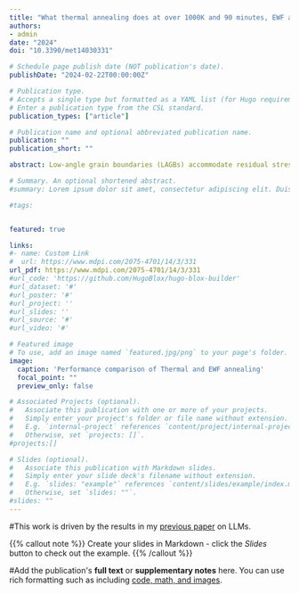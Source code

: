 ```yaml
---
title: "What thermal annealing does at over 1000K and 90 minutes, EWF annealing can do the same at <400K and 1 minute"
authors:
- admin
date: "2024"
doi: "10.3390/met14030331"

# Schedule page publish date (NOT publication's date).
publishDate: "2024-02-22T00:00:00Z"

# Publication type.
# Accepts a single type but formatted as a YAML list (for Hugo requirements).
# Enter a publication type from the CSL standard.
publication_types: ["article"]

# Publication name and optional abbreviated publication name.
publication: ""
publication_short: ""

abstract: Low-angle grain boundaries (LAGBs) accommodate residual stress through the rearrangement and accumulation of dislocations during cold rolling. This study presents an electron wind force-based annealing approach to recover cold-rolling induced residual stress in FeCrAl alloy below 100 °C in 1 min. This is significantly lower than conventional thermal annealing, which typically requires temperatures around 750 °C for about 1.5 h. A key feature of our approach is the athermal electron wind force effect, which promotes dislocation movement and stress relief at significantly lower temperatures. The electron backscattered diffraction (EBSD) analysis reveals that the concentration of low-angle grain boundaries (LAGBs) is reduced from 82.4% in the cold-rolled state to a mere 47.5% following electropulsing. This level of defect recovery even surpasses the pristine material’s initial state, which exhibited 54.8% LAGBs. This reduction in LAGB concentration was complemented by kernel average misorientation (KAM) maps and X-ray diffraction (XRD) Full Width at Half Maximum (FWHM) measurements, which further validated the microstructural enhancements. Nanoindentation tests revealed a slight increase in hardness despite the reduction in dislocation density, suggesting a balance between grain boundary refinement and dislocation dynamics. This proposed low-temperature technique, driven by athermal electron wind forces, presents a promising avenue for residual stress mitigation while minimizing undesirable thermal effects, paving the way for advancements in various material processing applications.

# Summary. An optional shortened abstract.
#summary: Lorem ipsum dolor sit amet, consectetur adipiscing elit. Duis posuere tellus ac convallis placerat. Proin tincidunt magna sed ex sollicitudin condimentum.

#tags:


featured: true

links:
#- name: Custom Link
#  url: https://www.mdpi.com/2075-4701/14/3/331
url_pdf: https://www.mdpi.com/2075-4701/14/3/331
#url_code: 'https://github.com/HugoBlox/hugo-blox-builder'
#url_dataset: '#'
#url_poster: '#'
#url_project: ''
#url_slides: ''
#url_source: '#'
#url_video: '#'

# Featured image
# To use, add an image named `featured.jpg/png` to your page's folder. 
image:
  caption: 'Performance comparison of Thermal and EWF annealing'
  focal_point: ""
  preview_only: false

# Associated Projects (optional).
#   Associate this publication with one or more of your projects.
#   Simply enter your project's folder or file name without extension.
#   E.g. `internal-project` references `content/project/internal-project/index.md`.
#   Otherwise, set `projects: []`.
#projects:[]

# Slides (optional).
#   Associate this publication with Markdown slides.
#   Simply enter your slide deck's filename without extension.
#   E.g. `slides: "example"` references `content/slides/example/index.md`.
#   Otherwise, set `slides: ""`.
#slides: ""
---
```


#This work is driven by the results in my [previous paper](/publication/conference-paper/) on LLMs.

{{% callout note %}}
Create your slides in Markdown - click the *Slides* button to check out the example.
{{% /callout %}}

#Add the publication's **full text** or **supplementary notes** here. You can use rich formatting such as including [code, math, and images](https://docs.hugoblox.com/content/writing-markdown-latex/).
